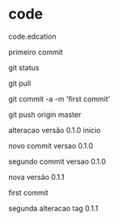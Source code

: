 # code
code.edcation

primeiro commit

git status

git pull

git commit -a -m 'first commit'

git push origin master


alteracao versão 0.1.0 inicio


novo commit versao 0.1.0


segundo commit versao 0.1.0


nova versão 0.1.1

first commit



segunda alteracao tag 0.1.1